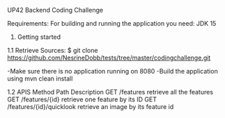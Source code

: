 UP42 Backend Coding Challenge

Requirements:
For building and running the application you need:
JDK 15

1. Getting started

1.1 Retrieve Sources:
$ git clone https://github.com/NesrineDobb/tests/tree/master/codingchallenge.git

-Make sure there is no application running on 8080
-Build the application using mvn clean install

1.2 APIS
Method	   Path	                              Description
GET	   /features	                      retrieve all the features
GET	   /features/{id}	              retrieve one feature by its ID
GET        /features/{id}/quicklook	      retrieve an image by its feature id

